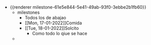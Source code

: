 - {{renderer milestone-61e5e844-5e41-49ab-93f0-3ebbe2b1fb60}}
	- milestones
		- Todos los de abajao
		- [[Mon, 17-01-2022]]Comida
		- [[Tue, 18-01-2022]]Solcito
			- Como todo lo qiue se hace
	-